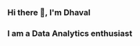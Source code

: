 ### Hi there 👋, I'm Dhaval

### I am a Data Analytics enthusiast

<!--✨ My Skills:

✨ My Certifications:

✨ Other Profiles:
1. [linkedin](https://www.linkedin.com/in/dhavalamane/)
2. [hackerrank](https://www.hackerrank.com/profile/dhavalamane)
3. [hackerearth](https://www.hackerearth.com/@dhavalamane)
4. [leetcode](https://leetcode.com/u/dhavalamane/)

✨ My Stats:
-->





<!--
**dhavalamane/dhavalamane** is a ✨ _special_ ✨ repository because its `README.md` (this file) appears on your GitHub profile.

Here are some ideas to get you started:

- 🔭 I’m currently working on ...
- 🌱 I’m currently learning ...
- 👯 I’m looking to collaborate on ...
- 🤔 I’m looking for help with ...
- 💬 Ask me about ...
- 📫 How to reach me: ...
- 😄 Pronouns: ...
- ⚡ Fun fact: ...
-->
